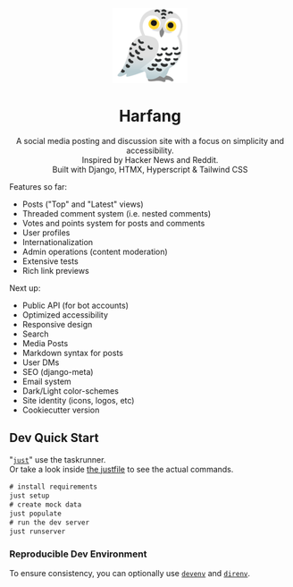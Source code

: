 <div align="center">

![Snowy owl emoji](static/images/harfang_emoji-sm.png)

# Harfang

A social media posting and discussion site with a focus on simplicity and accessibility.\
Inspired by Hacker News and Reddit.\
Built with Django, HTMX, Hyperscript & Tailwind CSS

</div>

Features so far:

- Posts ("Top" and "Latest" views)
- Threaded comment system (i.e. nested comments)
- Votes and points system for posts and comments
- User profiles
- Internationalization
- Admin operations (content moderation)
- Extensive tests
- Rich link previews

Next up:

- Public API (for bot accounts)
- Optimized accessibility
- Responsive design
- Search
- Media Posts
- Markdown syntax for posts
- User DMs
- SEO (django-meta)
- Email system
- Dark/Light color-schemes
- Site identity (icons, logos, etc)
- Cookiecutter version

## Dev Quick Start

"[`just`](https://github.com/casey/just)" use the taskrunner.\
Or take a look inside [the justfile](justfile) to see the actual commands.

```shell
# install requirements
just setup
# create mock data
just populate
# run the dev server
just runserver
```

### Reproducible Dev Environment

To ensure consistency, you can optionally use [`devenv`](https://devenv.sh/getting-started/)
and [`direnv`](https://devenv.sh/automatic-shell-activation/).

